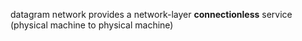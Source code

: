 datagram network provides a network-layer **connectionless** service (physical machine to physical machine)